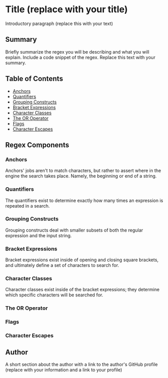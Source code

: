 # Title (replace with your title)

Introductory paragraph (replace this with your text)

## Summary

Briefly summarize the regex you will be describing and what you will explain. Include a code snippet of the regex. Replace this text with your summary.

## Table of Contents

- [Anchors](#anchors)
- [Quantifiers](#quantifiers)
- [Grouping Constructs](#grouping-constructs)
- [Bracket Expressions](#bracket-expressions)
- [Character Classes](#character-classes)
- [The OR Operator](#the-or-operator)
- [Flags](#flags)
- [Character Escapes](#character-escapes)

## Regex Components

### Anchors

Anchors' jobs aren't to match characters, but rather to assert where in the engine the search takes place. Namely, the beginning or end of a string.

### Quantifiers

The quantifiers exist to determine exactly how many times an expression is repeated in a search.

### Grouping Constructs

Grouping constructs deal with smaller subsets of both the regular expression and the input string.

### Bracket Expressions

Bracket expressions exist inside of opening and closing square brackets, and ultimately define a set of characters to search for.

### Character Classes

Character classes exist inside of the bracket expressions; they determine which specific characters will be searched for.

### The OR Operator

### Flags

### Character Escapes

## Author

A short section about the author with a link to the author's GitHub profile (replace with your information and a link to your profile)
